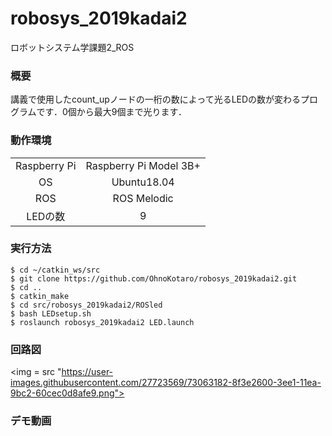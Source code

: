 # robosys_2019kadai2
ロボットシステム学課題2_ROS

### 概要
講義で使用したcount_upノードの一桁の数によって光るLEDの数が変わるプログラムです．0個から最大9個まで光ります．

### 動作環境
|||
|:--:|:--:|
| Raspberry Pi | Raspberry Pi Model 3B+ |
| OS | Ubuntu18.04 |
| ROS | ROS Melodic |
| LEDの数 | 9 |

### 実行方法

```
$ cd ~/catkin_ws/src
$ git clone https://github.com/OhnoKotaro/robosys_2019kadai2.git
$ cd ..
$ catkin_make
$ cd src/robosys_2019kadai2/ROSled
$ bash LEDsetup.sh
$ roslaunch robosys_2019kadai2 LED.launch
```

### 回路図
<img = src "https://user-images.githubusercontent.com/27723569/73063182-8f3e2600-3ee1-11ea-9bc2-60cec0d8afe9.png">
### デモ動画
